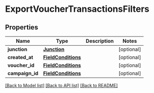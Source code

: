 # ExportVoucherTransactionsFilters


## Properties
Name | Type | Description | Notes
------------ | ------------- | ------------- | -------------
**junction** | [**Junction**](Junction.md) |  | [optional] 
**created_at** | [**FieldConditions**](FieldConditions.md) |  | [optional] 
**voucher_id** | [**FieldConditions**](FieldConditions.md) |  | [optional] 
**campaign_id** | [**FieldConditions**](FieldConditions.md) |  | [optional] 

[[Back to Model list]](../README.md#documentation-for-models) [[Back to API list]](../README.md#documentation-for-api-endpoints) [[Back to README]](../README.md)


